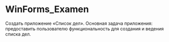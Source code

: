 # WinForms_Examen
Создать приложение «Список дел». Основная задача приложения: предоставить пользователю функциональность для создания и ведения списка дел.
